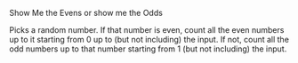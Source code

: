 Show Me the Evens or show me the Odds

Picks a random number. If that number is even, count all the even numbers up to it starting from 0 up to (but not including) the input. If not, count all the odd numbers up to that number starting from 1 (but not including) the input.